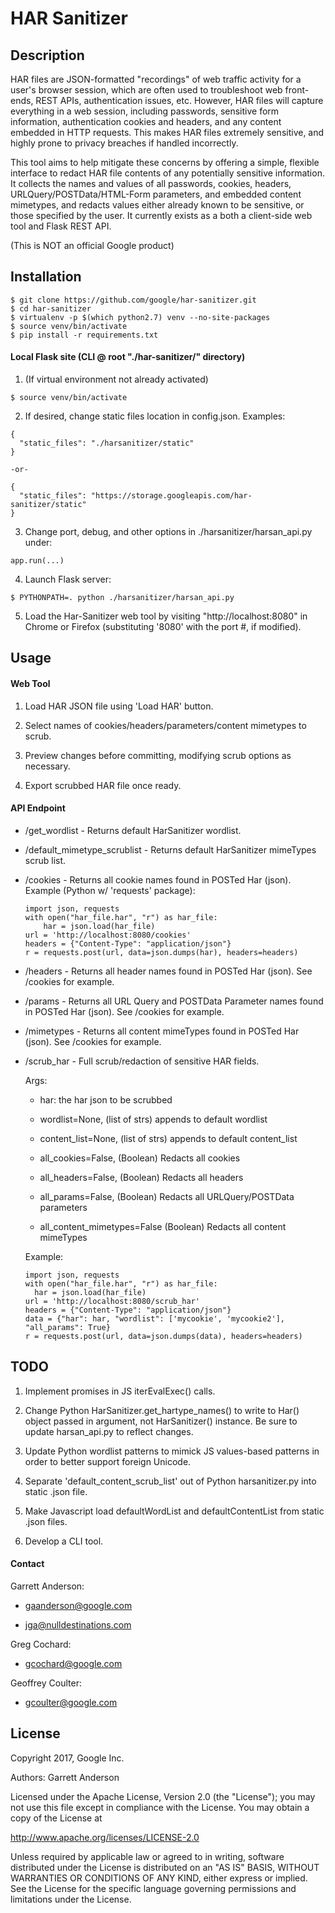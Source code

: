 # HAR Sanitizer

## Description

HAR files are JSON-formatted "recordings" of web traffic activity for a user's browser session, which are often used to troubleshoot web front-ends, REST APIs, authentication issues, etc.  However, HAR files will capture everything in a web session, including passwords, sensitive form information, authentication cookies and headers, and any content embedded in HTTP requests.  This makes HAR files extremely sensitive, and highly prone to privacy breaches if handled incorrectly.

This tool aims to help mitigate these concerns by offering a simple, flexible interface to redact HAR file contents of any potentially sensitive information.  It collects the names and values of all passwords, cookies, headers, URLQuery/POSTData/HTML-Form parameters, and embedded content mimetypes, and redacts values either already known to be sensitive, or those specified by the user.  It currently exists as a both a client-side web tool and Flask REST API.

(This is NOT an official Google product)

## Installation

```
$ git clone https://github.com/google/har-sanitizer.git
$ cd har-sanitizer
$ virtualenv -p $(which python2.7) venv --no-site-packages
$ source venv/bin/activate
$ pip install -r requirements.txt
```

#### Local Flask site (CLI @ root "./har-sanitizer/" directory)

1. (If virtual environment not already activated)
```
$ source venv/bin/activate
```

2. If desired, change static files location in config.json. Examples:
```
{
  "static_files": "./harsanitizer/static"
}

-or-

{
  "static_files": "https://storage.googleapis.com/har-sanitizer/static"
}

```

3. Change port, debug, and other options in ./harsanitizer/harsan_api.py under:
```
app.run(...)
```

4. Launch Flask server:
```
$ PYTHONPATH=. python ./harsanitizer/harsan_api.py
```

5. Load the Har-Sanitizer web tool by visiting "http://localhost:8080" in Chrome or Firefox (substituting '8080' with the port #, if modified).


## Usage

#### Web Tool

1. Load HAR JSON file using 'Load HAR' button.

2. Select names of cookies/headers/parameters/content mimetypes to scrub.

3. Preview changes before committing, modifying scrub options as necessary.

4. Export scrubbed HAR file once ready.

#### API Endpoint

* /get_wordlist - Returns default HarSanitizer wordlist.

* /default_mimetype_scrublist - Returns default HarSanitizer mimeTypes scrub list.

* /cookies - Returns all cookie names found in POSTed Har (json). Example (Python w/ 'requests' package):
  ```
  import json, requests
  with open("har_file.har", "r") as har_file:
      har = json.load(har_file)
  url = 'http://localhost:8080/cookies'
  headers = {"Content-Type": "application/json"}
  r = requests.post(url, data=json.dumps(har), headers=headers)
  ```

* /headers - Returns all header names found in POSTed Har (json). See /cookies for example.

* /params - Returns all URL Query and POSTData Parameter names found in POSTed Har (json).  See /cookies for example.

* /mimetypes - Returns all content mimeTypes found in POSTed Har (json). See /cookies for example.

* /scrub_har - Full scrub/redaction of sensitive HAR fields.

  Args:

    * har: the har json to be scrubbed

    * wordlist=None, (list of strs) appends to default wordlist

    * content_list=None, (list of strs) appends to default content_list

    * all_cookies=False,  (Boolean) Redacts all cookies

    * all_headers=False, (Boolean) Redacts all headers

    * all_params=False, (Boolean) Redacts all URLQuery/POSTData parameters

    * all_content_mimetypes=False (Boolean) Redacts all content mimeTypes

    Example:

    ```
    import json, requests
    with open("har_file.har", "r") as har_file:
      har = json.load(har_file)
    url = 'http://localhost:8080/scrub_har'
    headers = {"Content-Type": "application/json"}
    data = {"har": har, "wordlist": ['mycookie', 'mycookie2'], "all_params": True}
    r = requests.post(url, data=json.dumps(data), headers=headers)
    ```

## TODO

1. Implement promises in JS iterEvalExec() calls.

2. Change Python HarSanitizer.get_hartype_names() to write to Har() object passed in argument, not HarSanitizer() instance.  Be sure to update harsan_api.py to reflect changes.

3. Update Python wordlist patterns to mimick JS values-based patterns in order to better support foreign Unicode.

4. Separate 'default_content_scrub_list' out of Python harsanitizer.py into static .json file.

5. Make Javascript load defaultWordList and defaultContentList from static .json files.

6. Develop a CLI tool.

#### Contact

Garrett Anderson: 
* gaanderson@google.com

* jga@nulldestinations.com

Greg Cochard: 
* gcochard@google.com

Geoffrey Coulter: 
* gcoulter@google.com

## License
Copyright 2017, Google Inc.

Authors: Garrett Anderson

Licensed under the Apache License, Version 2.0 (the "License");
you may not use this file except in compliance with the License.
You may obtain a copy of the License at

   <http://www.apache.org/licenses/LICENSE-2.0>

Unless required by applicable law or agreed to in writing, software
distributed under the License is distributed on an "AS IS" BASIS,
WITHOUT WARRANTIES OR CONDITIONS OF ANY KIND, either express or implied.
See the License for the specific language governing permissions and
limitations under the License. 
